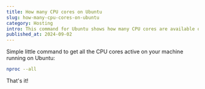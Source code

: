 ```yaml
---
title: How many CPU cores on Ubuntu
slug: how-many-cpu-cores-on-ubuntu
category: Hosting
intro: This command for Ubuntu shows how many CPU cores are available on your machine.
published_at: 2024-09-02
---
```


Simple little command to get all the CPU cores active on your machine running on Ubuntu:

```bash
nproc --all
```

That's it!
